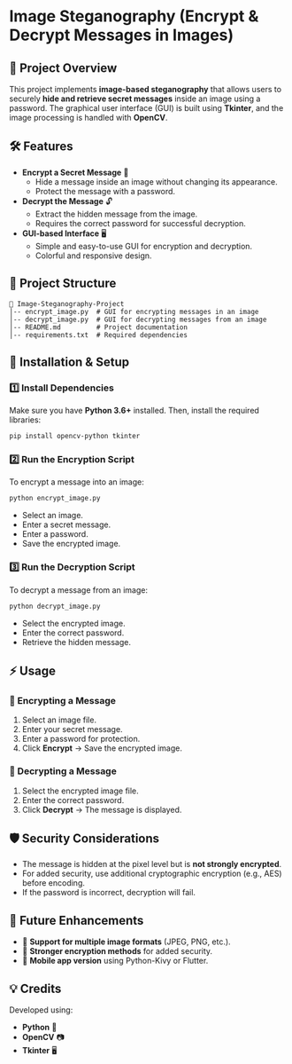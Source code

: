 # Image Steganography (Encrypt & Decrypt Messages in Images)

## 📌 Project Overview
This project implements **image-based steganography** that allows users to securely **hide and retrieve secret messages** inside an image using a password. The graphical user interface (GUI) is built using **Tkinter**, and the image processing is handled with **OpenCV**.

## 🛠 Features
- **Encrypt a Secret Message** 🔐
  - Hide a message inside an image without changing its appearance.
  - Protect the message with a password.
- **Decrypt the Message** 🔓
  - Extract the hidden message from the image.
  - Requires the correct password for successful decryption.
- **GUI-based Interface** 🖥️
  - Simple and easy-to-use GUI for encryption and decryption.
  - Colorful and responsive design.

## 📂 Project Structure
```
📁 Image-Steganography-Project
│-- encrypt_image.py  # GUI for encrypting messages in an image
│-- decrypt_image.py  # GUI for decrypting messages from an image
│-- README.md         # Project documentation
│-- requirements.txt  # Required dependencies
```

## 🚀 Installation & Setup
### 1️⃣ Install Dependencies
Make sure you have **Python 3.6+** installed. Then, install the required libraries:
```bash
pip install opencv-python tkinter
```

### 2️⃣ Run the Encryption Script
To encrypt a message into an image:
```bash
python encrypt_image.py
```
- Select an image.
- Enter a secret message.
- Enter a password.
- Save the encrypted image.

### 3️⃣ Run the Decryption Script
To decrypt a message from an image:
```bash
python decrypt_image.py
```
- Select the encrypted image.
- Enter the correct password.
- Retrieve the hidden message.

## ⚡ Usage
### 🔹 Encrypting a Message
1. Select an image file.
2. Enter your secret message.
3. Enter a password for protection.
4. Click **Encrypt** → Save the encrypted image.

### 🔹 Decrypting a Message
1. Select the encrypted image file.
2. Enter the correct password.
3. Click **Decrypt** → The message is displayed.

## 🛡 Security Considerations
- The message is hidden at the pixel level but is **not strongly encrypted**.
- For added security, use additional cryptographic encryption (e.g., AES) before encoding.
- If the password is incorrect, decryption will fail.

## 📌 Future Enhancements
- 🔄 **Support for multiple image formats** (JPEG, PNG, etc.).
- 🔑 **Stronger encryption methods** for added security.
- 📱 **Mobile app version** using Python-Kivy or Flutter.

## 💡 Credits
Developed using:
- **Python** 🐍
- **OpenCV** 📷
- **Tkinter** 🖥️
